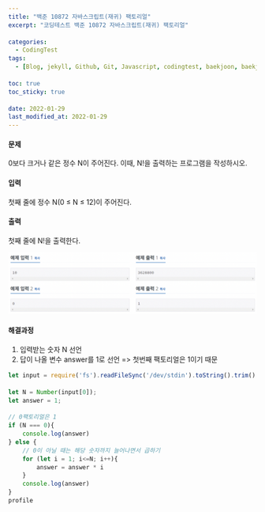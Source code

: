 ```yaml
---
title: "백준 10872 자바스크립트(재귀) 팩토리얼"
excerpt: "코딩테스트 백준 10872 자바스크립트(재귀) 팩토리얼"

categories:
  - CodingTest
tags:
  - [Blog, jekyll, Github, Git, Javascript, codingtest, baekjoon, baekjoon 2750, Node.js, 백준, 노드, 코딩테스트, 백준 10872 자바스크립트, 백준 10872 javascript ]

toc: true
toc_sticky: true
 
date: 2022-01-29
last_modified_at: 2022-01-29
---
```


#### 문제
0보다 크거나 같은 정수 N이 주어진다. 이때, N!을 출력하는 프로그램을 작성하시오.

#### 입력
첫째 줄에 정수 N(0 ≤ N ≤ 12)이 주어진다.

#### 출력
첫째 줄에 N!을 출력한다.

![1427](/assets/images/10872.png)

#### 해결과정
1. 입력받는 숫자 N 선언
2. 답이 나올 변수 answer를 1로 선언 => 첫번째 팩토리얼은 1이기 때문

```javascript
let input = require('fs').readFileSync('/dev/stdin').toString().trim().split('\n');

let N = Number(input[0]);
let answer = 1;

// 0팩토리얼은 1
if (N === 0){
    console.log(answer)
} else {
    // 0이 아닐 때는 해당 숫자까지 늘어나면서 곱하기
    for (let i = 1; i<=N; i++){
        answer = answer * i
    }
    console.log(answer)
}
profile
```